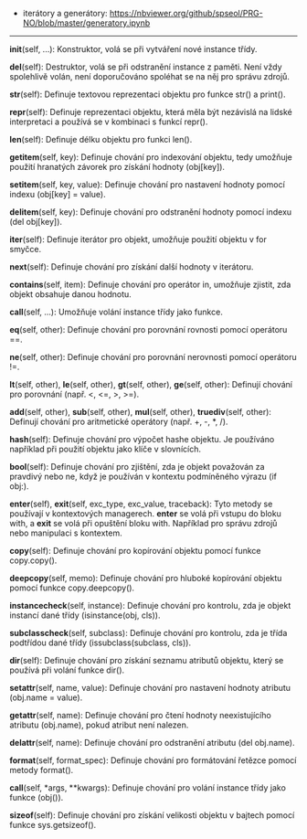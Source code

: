 * iterátory a generátory: 
     <https://nbviewer.org/github/spseol/PRG-NO/blob/master/generatory.ipynb>

---------------------------

__init__(self, ...): Konstruktor, volá se při vytváření nové instance třídy.

__del__(self): Destruktor, volá se při odstranění instance z paměti. Není vždy spolehlivě volán, není doporučováno spoléhat se na něj pro správu zdrojů.

__str__(self): Definuje textovou reprezentaci objektu pro funkce str() a print().

__repr__(self): Definuje reprezentaci objektu, která měla být nezávislá na lidské interpretaci a používá se v kombinaci s funkcí repr().

__len__(self): Definuje délku objektu pro funkci len().

__getitem__(self, key): Definuje chování pro indexování objektu, tedy umožňuje použití hranatých závorek pro získání hodnoty (obj[key]).

__setitem__(self, key, value): Definuje chování pro nastavení hodnoty pomocí indexu (obj[key] = value).

__delitem__(self, key): Definuje chování pro odstranění hodnoty pomocí indexu (del obj[key]).

__iter__(self): Definuje iterátor pro objekt, umožňuje použití objektu v for smyčce.

__next__(self): Definuje chování pro získání další hodnoty v iterátoru.

__contains__(self, item): Definuje chování pro operátor in, umožňuje zjistit, zda objekt obsahuje danou hodnotu.

__call__(self, ...): Umožňuje volání instance třídy jako funkce.

__eq__(self, other): Definuje chování pro porovnání rovnosti pomocí operátoru ==.

__ne__(self, other): Definuje chování pro porovnání nerovnosti pomocí operátoru !=.

__lt__(self, other), __le__(self, other), __gt__(self, other), __ge__(self, other): Definují chování pro porovnání (např. <, <=, >, >=).

__add__(self, other), __sub__(self, other), __mul__(self, other), __truediv__(self, other): Definují chování pro aritmetické operátory (např. +, -, *, /).

__hash__(self): Definuje chování pro výpočet hashe objektu. Je používáno například při použití objektu jako klíče v slovnících.

__bool__(self): Definuje chování pro zjištění, zda je objekt považován za pravdivý nebo ne, když je používán v kontextu podmíněného výrazu (if obj:).

__enter__(self), __exit__(self, exc_type, exc_value, traceback): Tyto metody se používají v kontextových managerech. __enter__ se volá při vstupu do bloku with, a __exit__ se volá při opuštění bloku with. Například pro správu zdrojů nebo manipulaci s kontextem.

__copy__(self): Definuje chování pro kopírování objektu pomocí funkce copy.copy().

__deepcopy__(self, memo): Definuje chování pro hluboké kopírování objektu pomocí funkce copy.deepcopy().

__instancecheck__(self, instance): Definuje chování pro kontrolu, zda je objekt instancí dané třídy (isinstance(obj, cls)).

__subclasscheck__(self, subclass): Definuje chování pro kontrolu, zda je třída podtřídou dané třídy (issubclass(subclass, cls)).

__dir__(self): Definuje chování pro získání seznamu atributů objektu, který se používá při volání funkce dir().

__setattr__(self, name, value): Definuje chování pro nastavení hodnoty atributu (obj.name = value).

__getattr__(self, name): Definuje chování pro čtení hodnoty neexistujícího atributu (obj.name), pokud atribut není nalezen.

__delattr__(self, name): Definuje chování pro odstranění atributu (del obj.name).

__format__(self, format_spec): Definuje chování pro formátování řetězce pomocí metody format().

__call__(self, *args, **kwargs): Definuje chování pro volání instance třídy jako funkce (obj()).

__sizeof__(self): Definuje chování pro získání velikosti objektu v bajtech pomocí funkce sys.getsizeof().

